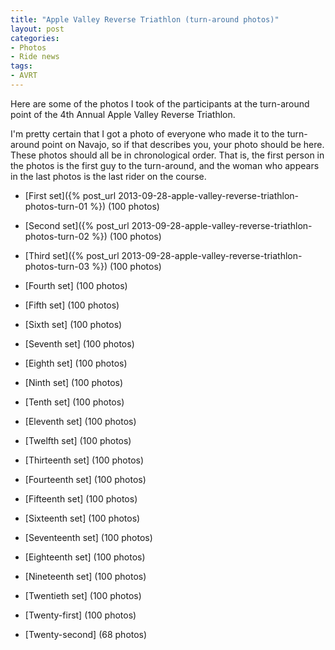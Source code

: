 ```yaml
---
title: "Apple Valley Reverse Triathlon (turn-around photos)"
layout: post
categories:
- Photos
- Ride news
tags:
- AVRT
---
```


Here are some of the photos I took of the participants at the turn-around point of the 4th Annual Apple Valley Reverse Triathlon.

I'm pretty certain that I got a photo of everyone who made it to the turn-around point on Navajo, so if that describes you, your photo should be here. These photos should all be in chronological order. That is, the first person in the photos is the first guy to the turn-around, and the woman who appears in the last photos is the last rider on the course.

- [First set]({% post_url 2013-09-28-apple-valley-reverse-triathlon-photos-turn-01 %}) (100 photos)

- [Second set]({% post_url 2013-09-28-apple-valley-reverse-triathlon-photos-turn-02 %}) (100 photos)

- [Third set]({% post_url 2013-09-28-apple-valley-reverse-triathlon-photos-turn-03 %}) (100 photos)

- [Fourth set] (100 photos)

- [Fifth set] (100 photos)

- [Sixth set] (100 photos)

- [Seventh set] (100 photos)

- [Eighth set] (100 photos)

- [Ninth set] (100 photos)

- [Tenth set] (100 photos)

- [Eleventh set] (100 photos)

- [Twelfth set] (100 photos)

- [Thirteenth set] (100 photos)

- [Fourteenth set] (100 photos)

- [Fifteenth set] (100 photos)

- [Sixteenth set] (100 photos)

- [Seventeenth set] (100 photos)

- [Eighteenth set] (100 photos)

- [Nineteenth set] (100 photos)

- [Twentieth set] (100 photos)

- [Twenty-first] (100 photos)

- [Twenty-second] (68 photos)
